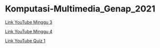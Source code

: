 # Komputasi-Multimedia_Genap_2021

[Link YouTube Minggu 3](https://www.youtube.com/watch?v=S75dso2eUKo&t=116s)

[Link YouTube Minggu 4](https://youtu.be/DUMjLFI18ng)

[Link YouTube Quiz 1](https://youtu.be/-GSHnrpJqw0)